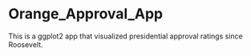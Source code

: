 # Orange_Approval_App
This is a ggplot2 app that visualized presidential approval ratings since Roosevelt.
